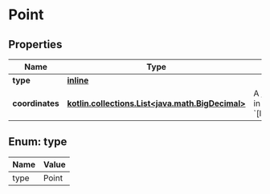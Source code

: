 
# Point

## Properties
Name | Type | Description | Notes
------------ | ------------- | ------------- | -------------
**type** | [**inline**](#Type) |  | 
**coordinates** | [**kotlin.collections.List&lt;java.math.BigDecimal&gt;**](java.math.BigDecimal.md) | A [GeoJson Position](https://tools.ietf.org/html/rfc7946#section-3.1.1) in the format &#x60;[longitude,latitude]&#x60;. | 


<a name="Type"></a>
## Enum: type
Name | Value
---- | -----
type | Point



